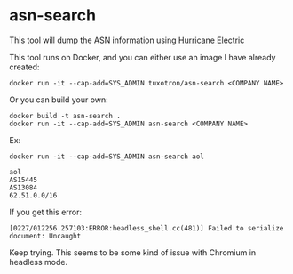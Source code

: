 # asn-search

This tool will dump the ASN information using [Hurricane Electric](https://bgp.he.net/)

This tool runs on Docker, and you can either use an image I have already created:

    docker run -it --cap-add=SYS_ADMIN tuxotron/asn-search <COMPANY NAME>

Or you can build your own:

    docker build -t asn-search .
    docker run -it --cap-add=SYS_ADMIN asn-search <COMPANY NAME>

Ex:

    docker run -it --cap-add=SYS_ADMIN asn-search aol

    aol
    AS15445
    AS13084
    62.51.0.0/16

If you get this error:

    [0227/012256.257103:ERROR:headless_shell.cc(481)] Failed to serialize document: Uncaught

Keep trying. This seems to be some kind of issue with Chromium in headless mode.